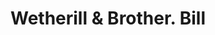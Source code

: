 ---
doi: 10.7916/D8GQ88X2
date_other: '1927'
date_other_textual: '1927'
form: printed ephemera
genre:
- Invoices
name:
- Wetherill & Brother
object_in_context_url: https://biggert.cul.columbia.edu/items/view/ave_biggert_01454
subject_hierarchical_geographic:
- Philadelphia, Pennsylvania, United States
subject_name:
- Wetherill & Brother
title: Wetherill & Brother. Bill
sort_title: Wetherill & Brother. Bill
call_number: ave_biggert_01454
coordinates:
- 40.00944444444445,-75.13333333333334
pid: ave_biggert_01454
identifiers: ave_biggert_01454
thumbnail: https://derivativo-1.library.columbia.edu/iiif/2/ldpd:344519/full/!256,256/0/native.jpg
permalink: /biggert/ave_biggert_01454/
layout: iiif-image-page
---